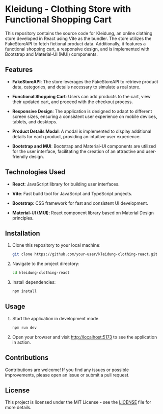 # Kleidung - Clothing Store with Functional Shopping Cart

This repository contains the source code for Kleidung, an online clothing store developed in React using Vite as the bundler. The store utilizes the FakeStoreAPI to fetch fictional product data. Additionally, it features a functional shopping cart, a responsive design, and is implemented with Bootstrap and Material-UI (MUI) components.

## Features

- **FakeStoreAPI**: The store leverages the FakeStoreAPI to retrieve product data, categories, and details necessary to simulate a real store.

- **Functional Shopping Cart**: Users can add products to the cart, view their updated cart, and proceed with the checkout process.

- **Responsive Design**: The application is designed to adapt to different screen sizes, ensuring a consistent user experience on mobile devices, tablets, and desktops.

- **Product Details Modal**: A modal is implemented to display additional details for each product, providing an intuitive user experience.

- **Bootstrap and MUI**: Bootstrap and Material-UI components are utilized for the user interface, facilitating the creation of an attractive and user-friendly design.

## Technologies Used

- **React**: JavaScript library for building user interfaces.

- **Vite**: Fast build tool for JavaScript and TypeScript projects.

- **Bootstrap**: CSS framework for fast and consistent UI development.

- **Material-UI (MUI)**: React component library based on Material Design principles.

## Installation

1. Clone this repository to your local machine:

    ```bash
    git clone https://github.com/your-user/kleidung-clothing-react.git
    ```

2. Navigate to the project directory:

    ```bash
    cd kleidung-clothing-react
    ```

3. Install dependencies:

    ```bash
    npm install
    ```

## Usage

1. Start the application in development mode:

    ```bash
    npm run dev
    ```

2. Open your browser and visit [http://localhost:5173](http://localhost:5173) to see the application in action.

## Contributions

Contributions are welcome! If you find any issues or possible improvements, please open an issue or submit a pull request.

## License

This project is licensed under the MIT License - see the [LICENSE](LICENSE) file for more details.

